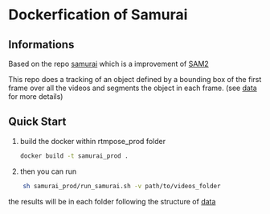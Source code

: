 # Dockerfication of Samurai

## Informations
Based on the repo [samurai](https://github.com/yangchris11/samurai) which is a improvement of [SAM2](https://github.com/facebookresearch/sam2)


This repo does a tracking of an object defined by a bounding box of the first frame over all the videos and segments the object in each frame. (see [data](format.md) for more details)


## Quick Start
1. build the docker within rtmpose_prod folder
    ```bash
    docker build -t samurai_prod .
    ```

2. then you can run 
```bash
    sh samurai_prod/run_samurai.sh -v path/to/videos_folder
```
the results will be in each folder following the structure of [data](format.md)
